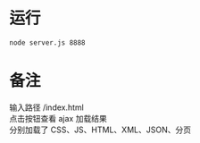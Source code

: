 # 运行
```
node server.js 8888
```
# 备注
输入路径 /index.html
<br>
点击按钮查看 ajax 加载结果
<br>
分别加载了 CSS、JS、HTML、XML、JSON、分页
